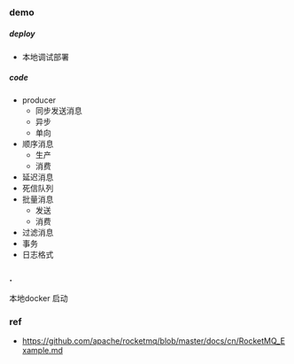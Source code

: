 

### demo

##### deploy

* 本地调试部署

##### code

* producer
    * 同步发送消息
    * 异步
    * 单向
* 顺序消息
    * 生产
    * 消费
* 延迟消息
* 死信队列
* 批量消息
    * 发送
    * 消费
* 过滤消息
* 事务
* 日志格式

### .

本地docker 启动

### ref

* https://github.com/apache/rocketmq/blob/master/docs/cn/RocketMQ_Example.md
